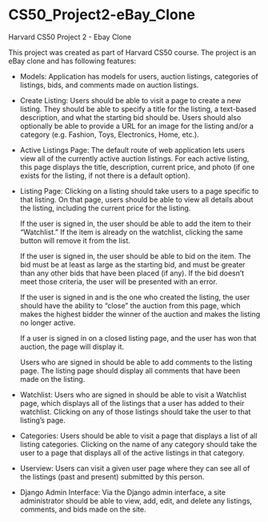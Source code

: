 # CS50_Project2-eBay_Clone
Harvard CS50 Project 2 - Ebay Clone

This project was created as part of Harvard CS50 course. The project is an eBay clone and has following features:

- Models: Application has models for users, auction listings, categories of listings, bids, and comments made on auction listings.

- Create Listing: Users should be able to visit a page to create a new listing. They should be able to specify a title for the listing, a text-based description, and what the starting bid should be. Users should also optionally be able to provide a URL for an image for the listing and/or a category (e.g. Fashion, Toys, Electronics, Home, etc.).

- Active Listings Page: The default route of web application lets users view all of the currently active auction listings. For each active listing, this page displays the title, description, current price, and photo (if one exists for the listing, if not there is a default option).

- Listing Page: Clicking on a listing should take users to a page specific to that listing. On that page, users should be able to view all details about the listing, including the current price for the listing.

  If the user is signed in, the user should be able to add the item to their “Watchlist.”     If the item is already on the watchlist, clicking the same button will remove it from the   list.

  If the user is signed in, the user should be able to bid on the item. The bid must be at   least as large as the starting bid, and must be greater than any other bids that have       been placed (if any). If the bid doesn’t meet those criteria, the user will be presented   with an error.

  If the user is signed in and is the one who created the listing, the user should have the   ability to “close” the auction from this page, which makes the highest bidder the winner   of the auction and makes the listing no longer active.

  If a user is signed in on a closed listing page, and the user has won that auction, the     page will display it.

  Users who are signed in should be able to add comments to the listing page. The listing     page should display all comments that have been made on the listing.

- Watchlist: Users who are signed in should be able to visit a Watchlist page, which displays all of the listings that a user has added to their watchlist. Clicking on any of those listings should take the user to that listing’s page.

- Categories: Users should be able to visit a page that displays a list of all listing categories. Clicking on the name of any category should take the user to a page that displays all of the active listings in that category.

- Userview: Users can visit a given user page where they can see all of the listings (past and present) submitted by this person.

- Django Admin Interface: Via the Django admin interface, a site administrator should be able to view, add, edit, and delete any listings, comments, and bids made on the site.
